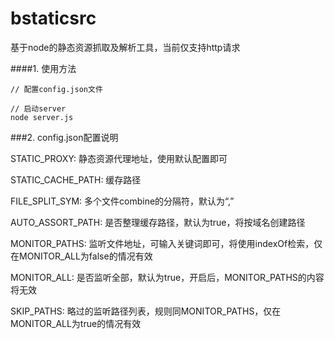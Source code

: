 bstaticsrc
==========

基于node的静态资源抓取及解析工具，当前仅支持http请求


####1. 使用方法

    // 配置config.json文件
    
    // 启动server
    node server.js

###2. config.json配置说明

  STATIC_PROXY: 静态资源代理地址，使用默认配置即可
  
  STATIC_CACHE_PATH: 缓存路径
  
  FILE_SPLIT_SYM: 多个文件combine的分隔符，默认为“,”
  
  AUTO_ASSORT_PATH: 是否整理缓存路径，默认为true，将按域名创建路径
  
  MONITOR_PATHS: 监听文件地址，可输入关键词即可，将使用indexOf检索，仅在MONITOR_ALL为false的情况有效
  
  MONITOR_ALL: 是否监听全部，默认为true，开启后，MONITOR_PATHS的内容将无效
  
  SKIP_PATHS: 略过的监听路径列表，规则同MONITOR_PATHS，仅在MONITOR_ALL为true的情况有效
